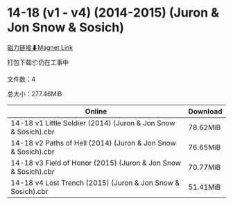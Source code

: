 # 14-18 (v1 - v4) (2014-2015) (Juron & Jon Snow & Sosich)

[磁力链接⬇Magnet Link](magnet:?xt=urn:btih:5da17e960d811f1bba9dc4ec403b49b1f270189a&dn=14-18%20%28v1%20-%20v4%29%20%282014-2015%29%20%28Juron%20%26%20Jon%20Snow%20%26%20Sosich%29)

打包下载📦仍在工事中

文件数：4

总大小：277.46MiB

Online | Download
--- | ---
14-18 v1 Little Soldier (2014) (Juron & Jon Snow & Sosich).cbr | 78.62MiB
14-18 v2 Paths of Hell (2014) (Juron & Jon Snow & Sosich).cbr | 76.65MiB
14-18 v3 Field of Honor (2015) (Juron & Jon Snow & Sosich).cbr | 70.77MiB
14-18 v4 Lost Trench (2015) (Juron & Jon Snow & Sosich).cbr | 51.41MiB